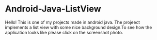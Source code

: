 # Android-Java-ListView
Hello!
This is one of my projects made in android java. The projeect implements a list view with some nice background design.To see how the application looks like please click on the screenshot photo.
